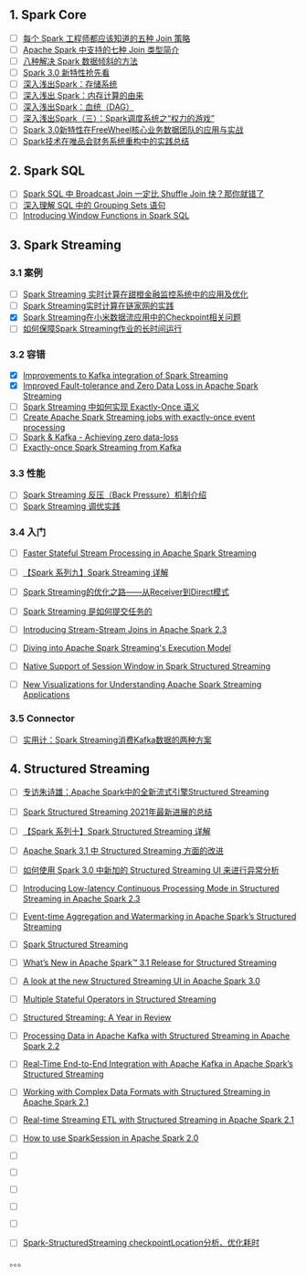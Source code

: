 ## 1. Spark Core

- [ ] [每个 Spark 工程师都应该知道的五种 Join 策略](https://mp.weixin.qq.com/s/HusOqNA-45lpf5GduLz-pA)
- [ ] [Apache Spark 中支持的七种 Join 类型简介](https://mp.weixin.qq.com/s/YUdy6LvHPRoCsjUhF1NR-g)
- [ ] [八种解决 Spark 数据倾斜的方法](https://mp.weixin.qq.com/s/piW10KGJVgaSB_i72OVntA)
- [ ] [Spark 3.0 新特性抢先看](https://mp.weixin.qq.com/s/dIAQcXviA3QhND0fYKlH9w)
- [ ] [深入浅出Spark：存储系统](https://mp.weixin.qq.com/s/ExbwHCFavFZhmWnWIK6wlQ)
- [ ] [深入浅出 Spark：内存计算的由来](https://mp.weixin.qq.com/s/uke6jspsuTwpgD-UtiGz3g)
- [ ] [深入浅出Spark：血统（DAG）](https://mp.weixin.qq.com/s/djHe9fz7IfX3O8ivAxodTw)
- [ ] [深入浅出Spark（三）：Spark调度系统之“权力的游戏”](https://mp.weixin.qq.com/s/8vNw3e_aAtui9zZKSV6DXw)
- [ ] [Spark 3.0新特性在FreeWheel核心业务数据团队的应用与实战](https://mp.weixin.qq.com/s/EBNscgvA89OsFgUhn8qgYg)
- [ ] [Spark技术在唯品会财务系统重构中的实践总结](https://mp.weixin.qq.com/s/BT6sXZlHcufAFLgTONCHsg)

## 2. Spark SQL

- [ ] [Spark SQL 中 Broadcast Join 一定比 Shuffle Join 快？那你就错了](https://mp.weixin.qq.com/s/5OBHLjRjOykuuaCqEthD4g)
- [ ] [深入理解 SQL 中的 Grouping Sets 语句](https://bbs.huaweicloud.com/blogs/363546)
- [ ] [Introducing Window Functions in Spark SQL](https://www.databricks.com/blog/2015/07/15/introducing-window-functions-in-spark-sql.html)

## 3. Spark Streaming

### 3.1 案例

- [ ] [Spark Streaming 实时计算在甜橙金融监控系统中的应用及优化](https://mp.weixin.qq.com/s/Kv1Qq4118I2itYwPYyQUoA)
- [ ] [Spark Streaming实时计算在链家网的实践](https://mp.weixin.qq.com/s/fSrWF4PFZkvky7rkeCf46w)
- [x] [Spark Streaming在小米数据流应用中的Checkpoint相关问题](https://smartsi.blog.csdn.net/article/details/132840899)
- [ ] [如何保障Spark Streaming作业的长时间运行](https://mp.weixin.qq.com/s/y0cAC4wMgGGAnyAnvIVLCA)

### 3.2 容错

- [x] [Improvements to Kafka integration of Spark Streaming](https://databricks.com/blog/2015/03/30/improvements-to-kafka-integration-of-spark-streaming.html)
- [x] [Improved Fault-tolerance and Zero Data Loss in Apache Spark Streaming](https://www.databricks.com/blog/2015/01/15/improved-driver-fault-tolerance-and-zero-data-loss-in-spark-streaming.html)
- [ ] [Spark Streaming 中如何实现 Exactly-Once 语义](https://shzhangji.com/cnblogs/2017/08/01/how-to-achieve-exactly-once-semantics-in-spark-streaming/)
- [ ] [Create Apache Spark Streaming jobs with exactly-once event processing](https://learn.microsoft.com/en-us/azure/hdinsight/spark/apache-spark-streaming-exactly-once)
- [ ] [Spark & Kafka - Achieving zero data-loss](http://aseigneurin.github.io/2016/05/07/spark-kafka-achieving-zero-data-loss.html)
- [ ] [Exactly-once Spark Streaming from Kafka](https://github.com/koeninger/kafka-exactly-once/blob/master/blogpost.md)

### 3.3 性能

- [ ] [Spark Streaming 反压（Back Pressure）机制介绍](https://www.iteblog.com/archives/2323.html)
- [ ] [Spark Streaming 调优实践](https://mp.weixin.qq.com/s/YpP4a8Xcu23lhYRjWOFbdQ)

### 3.4 入门

- [ ] [Faster Stateful Stream Processing in Apache Spark Streaming](https://www.databricks.com/blog/2016/02/01/faster-stateful-stream-processing-in-apache-spark-streaming.html)
- [ ] [【Spark 系列九】Spark Streaming 详解](https://mp.weixin.qq.com/s/ieYDNC5a904kS5u6GU_n1w)
- [ ] [Spark Streaming的优化之路——从Receiver到Direct模式](https://mp.weixin.qq.com/s/UPdu4rLmibeRMEEeOEH5Ag)
- [ ] [Spark Streaming 是如何提交任务的](https://mp.weixin.qq.com/s/xYKX9SiP_mYCk5Xp2XNcwQ)
- [ ] [Introducing Stream-Stream Joins in Apache Spark 2.3](https://www.databricks.com/blog/2018/03/13/introducing-stream-stream-joins-in-apache-spark-2-3.html)
- [ ] [Diving into Apache Spark Streaming's Execution Model](https://www.databricks.com/blog/2015/07/30/diving-into-apache-spark-streamings-execution-model.html)
- [ ] [Native Support of Session Window in Spark Structured Streaming](https://www.databricks.com/blog/2021/10/12/native-support-of-session-window-in-spark-structured-streaming.html)
- [ ] [New Visualizations for Understanding Apache Spark Streaming Applications](https://www.databricks.com/blog/2015/07/08/new-visualizations-for-understanding-apache-spark-streaming-applications.html)



### 3.5 Connector

- [ ] [实用计：Spark Streaming消费Kafka数据的两种方案](https://mp.weixin.qq.com/s/HNJc00zL5N5PNxkfRPYNFw)

## 4. Structured Streaming

- [ ] [专访朱诗雄：Apache Spark中的全新流式引擎Structured Streaming](https://mp.weixin.qq.com/s/gp9MTKWbgHQ7b7QR5pNSnA)
- [ ] [Spark Structured Streaming 2021年最新进展的总结](https://mp.weixin.qq.com/s/rS9xASvJfKvZ3ZE0j3366w)
- [ ] [【Spark 系列十】Spark Structured Streaming 详解](https://mp.weixin.qq.com/s/eObBeMxW_x-ItBaEvTqwQg)
- [ ] [Apache Spark 3.1 中 Structured Streaming 方面的改进](https://mp.weixin.qq.com/s/vSl6Vby2fr5iYqnhc4sy0Q)
- [ ] [如何使用 Spark 3.0 中新加的 Structured Streaming UI 来进行异常分析](https://mp.weixin.qq.com/s/cHu9bFQ1kKgpHevCpApX0Q)
- [ ] [Introducing Low-latency Continuous Processing Mode in Structured Streaming in Apache Spark 2.3](https://www.databricks.com/blog/2018/03/20/low-latency-continuous-processing-mode-in-structured-streaming-in-apache-spark-2-3-0.html)
- [ ] [Event-time Aggregation and Watermarking in Apache Spark’s Structured Streaming](https://www.databricks.com/blog/2017/05/08/event-time-aggregation-watermarking-apache-sparks-structured-streaming.html)
- [ ] [Spark Structured Streaming](https://www.databricks.com/blog/2016/07/28/structured-streaming-in-apache-spark.html)
- [ ] [What’s New in Apache Spark™ 3.1 Release for Structured Streaming](https://www.databricks.com/blog/2021/04/27/whats-new-in-apache-spark-3-1-release-for-structured-streaming.html)
- [ ] [A look at the new Structured Streaming UI in Apache Spark 3.0](https://www.databricks.com/blog/2020/07/29/a-look-at-the-new-structured-streaming-ui-in-apache-spark-3-0.html)
- [ ] [Multiple Stateful Operators in Structured Streaming](https://www.databricks.com/blog/multiple-stateful-operators-structured-streaming)
- [ ] [Structured Streaming: A Year in Review](https://www.databricks.com/blog/2022/02/07/structured-streaming-a-year-in-review.html)
- [ ] [Processing Data in Apache Kafka with Structured Streaming in Apache Spark 2.2](https://www.databricks.com/blog/2017/04/26/processing-data-in-apache-kafka-with-structured-streaming-in-apache-spark-2-2.html)
- [ ] [Real-Time End-to-End Integration with Apache Kafka in Apache Spark’s Structured Streaming](https://www.databricks.com/blog/2017/04/04/real-time-end-to-end-integration-with-apache-kafka-in-apache-sparks-structured-streaming.html)
- [ ] [Working with Complex Data Formats with Structured Streaming in Apache Spark 2.1](https://www.databricks.com/blog/2017/02/23/working-complex-data-formats-structured-streaming-apache-spark-2-1.html)
- [ ] [Real-time Streaming ETL with Structured Streaming in Apache Spark 2.1
](https://www.databricks.com/blog/2017/01/19/real-time-streaming-etl-structured-streaming-apache-spark-2-1.html)
- [ ] [How to use SparkSession in Apache Spark 2.0](https://www.databricks.com/blog/2016/08/15/how-to-use-sparksession-in-apache-spark-2-0.html)
- [ ] []()
- [ ] []()
- [ ] []()
- [ ] []()
- [ ] []()
- [ ] [Spark-StructuredStreaming checkpointLocation分析、优化耗时](https://mp.weixin.qq.com/s/uHgRbeiqxChKqG7WK3tTaQ)


。。。
